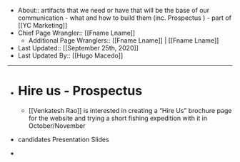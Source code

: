 - About:: artifacts that we need or have that will be the base of our communication - what and how to build them (inc. Prospectus ) - part of [[YC Marketing]]
- Chief Page Wrangler:: [[Fname Lname]]
    - Additional Page Wranglers:: [[Fname Lname]] | [[Fname Lname]] 
- Last Updated:: [[September 25th, 2020]]
- Last Updated By:: [[Hugo Macedo]] 
-  ----------------------------------------
- # Hire us - Prospectus
    - [[Venkatesh Rao]] is interested in creating a “Hire Us” brochure page for the website and trying a short fishing expedition with it in October/November  
- candidates
    Presentation Slides
    
- 
